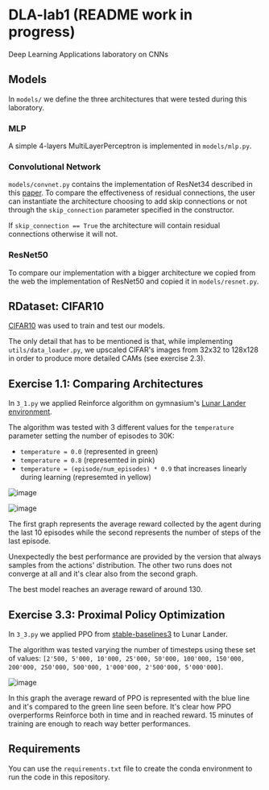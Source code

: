 # DLA-lab1 (README work in progress)
Deep Learning Applications laboratory on CNNs


## Models
In `models/` we define the three architectures that were tested during this laboratory.

### MLP
A simple 4-layers MultiLayerPerceptron is implemented in `models/mlp.py`.

### Convolutional Network
`models/convnet.py` contains the implementation of ResNet34 described in this [paper](https://arxiv.org/abs/1512.03385).
To compare the effectiveness of residual connections, the user can instantiate the architecture choosing to add skip connections or not through the `skip_connection` parameter specified in the constructor.

If `skip_connection == True` the architecture will contain residual connections otherwise it will not.

### ResNet50

To compare our implementation with a bigger architecture we copied from the web the implementation of ResNet50 and copied it in `models/resnet.py`.


## RDataset: CIFAR10

[CIFAR10](https://www.cs.toronto.edu/~kriz/cifar.html) was used to train and test our models.

The only detail that has to be mentioned is that, while implementing `utils/data_loader.py`, we upscaled CIFAR's images from 32x32 to 128x128 in order to produce more detailed CAMs (see exercise 2.3).


## Exercise 1.1: Comparing Architectures

In `3_1.py` we applied Reinforce algorithm on gymnasium's [Lunar Lander environment](https://gymnasium.farama.org/environments/box2d/lunar_lander/).

The algorithm was tested with 3 different values for the `temperature` parameter setting the number of episodes to 30K:
- `temperature = 0.0` (represented in green)
- `temperature = 0.8` (represemted in pink)
- `temperature = (episode/num_episodes) * 0.9` that increases linearly during learning (represemted in yellow)

![image](https://github.com/simogiovannini/DLA-lab3/assets/53260220/423810aa-9660-4495-ba7f-91b1743d71e3)

![image](https://github.com/simogiovannini/DLA-lab3/assets/53260220/078c4a7a-7cc1-4ea7-b4be-5d471b751d5e)

The first graph represents the average reward collected by the agent during the last 10 episodes while the second represents the number of steps of the last episode.

Unexpectedly the best performance are provided by the version that always samples from the actions' distribution. The other two runs does not converge at all and it's clear also from the second graph.

The best model reaches an average reward of around 130.


## Exercise 3.3: Proximal Policy Optimization
In `3_3.py` we applied PPO from [stable-baselines3](https://stable-baselines3.readthedocs.io/en/master/index.html) to Lunar Lander.

The algorithm was tested varying the number of timesteps using these set of values: `[2'500, 5'000, 10'000, 25'000, 50'000, 100'000, 150'000, 200'000, 250'000, 500'000, 1'000'000, 2'500'000, 5'000'000]`.

![image](https://github.com/simogiovannini/DLA-lab3/assets/53260220/76594ca9-2940-43cb-841e-3e74d0031de7)

In this graph the average reward of PPO is represented with the blue line and it's compared to the green line seen before. It's clear how PPO overperforms Reinforce both in time and in reached reward.
15 minutes of training are enough to reach way better performances.


## Requirements
You can use the `requirements.txt` file to create the conda environment to run the code in this repository.
